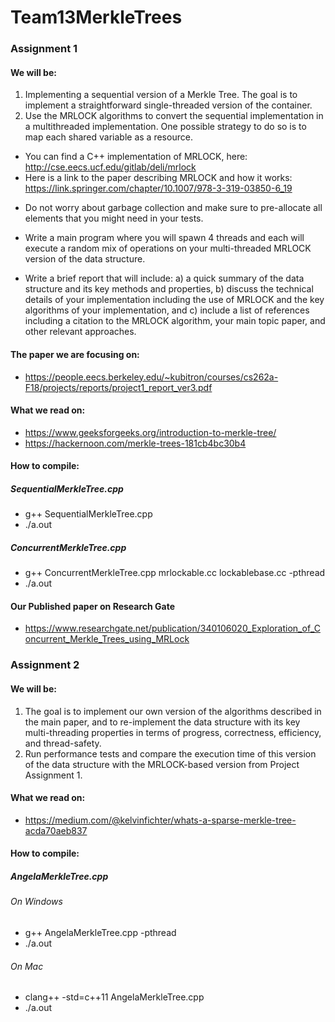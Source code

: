 # Team13MerkleTrees

### Assignment 1

#### We will be: 

1. Implementing a sequential version of a Merkle Tree. The goal is to implement a straightforward single-threaded version of the container.
2. Use the MRLOCK algorithms to convert the sequential implementation in a multithreaded implementation. One possible strategy to do so is to map each shared variable as a resource. 

- You can find a C++ implementation of MRLOCK, here:
http://cse.eecs.ucf.edu/gitlab/deli/mrlock
- Here is a link to the paper describing MRLOCK and how it works:
https://link.springer.com/chapter/10.1007/978-3-319-03850-6_19

* Do not worry about garbage collection and make sure to pre-allocate all elements that you
might need in your tests.

* Write a main program where you will spawn 4 threads and each will execute a random
mix of operations on your multi-threaded MRLOCK version of the data structure.
* Write a brief report that will include: 
a) a quick summary of the data structure and its
key methods and properties, b) discuss the technical details of your implementation
including the use of MRLOCK and the key algorithms of your implementation, and c)
include a list of references including a citation to the MRLOCK algorithm, your main topic
paper, and other relevant approaches. 

#### The paper we are focusing on: 
* https://people.eecs.berkeley.edu/~kubitron/courses/cs262a-F18/projects/reports/project1_report_ver3.pdf

#### What we read on: 
* https://www.geeksforgeeks.org/introduction-to-merkle-tree/
* https://hackernoon.com/merkle-trees-181cb4bc30b4

#### How to compile: 
##### SequentialMerkleTree.cpp
* g++ SequentialMerkleTree.cpp 
* ./a.out 

##### ConcurrentMerkleTree.cpp
* g++ ConcurrentMerkleTree.cpp mrlockable.cc lockablebase.cc -pthread
* ./a.out 

#### Our Published paper on Research Gate 
* https://www.researchgate.net/publication/340106020_Exploration_of_Concurrent_Merkle_Trees_using_MRLock

### Assignment 2

#### We will be: 

1. The goal is to implement our own version of the algorithms described in the main paper, and to re-implement the data structure with its key multi-threading properties in terms of progress, correctness, efficiency, and thread-safety. 
2. Run performance tests and compare the execution time of this version of the data structure with the MRLOCK-based version from Project Assignment 1. 

#### What we read on: 
* https://medium.com/@kelvinfichter/whats-a-sparse-merkle-tree-acda70aeb837

#### How to compile: 
##### AngelaMerkleTree.cpp
###### On Windows 
* g++ AngelaMerkleTree.cpp -pthread
* ./a.out 
###### On Mac 
* clang++ -std=c++11 AngelaMerkleTree.cpp 
* ./a.out
